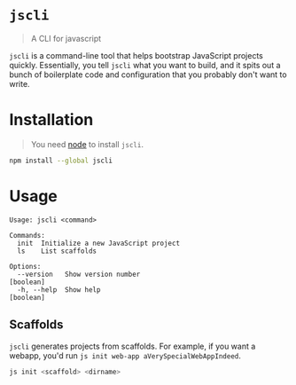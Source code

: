 # `jscli`
> A CLI for javascript

`jscli` is a command-line tool that helps bootstrap JavaScript projects
quickly. Essentially, you tell `jscli` what you want to build, and it spits
out a bunch of boilerplate code and configuration that you probably don't want
to write.

# Installation
> You need [node](https://nodejs.org/en/) to install `jscli`.

```sh
npm install --global jscli
```

# Usage

```
Usage: jscli <command>

Commands:
  init  Initialize a new JavaScript project
  ls    List scaffolds

Options:
  --version   Show version number                                      [boolean]
  -h, --help  Show help                                                [boolean]
```

## Scaffolds

`jscli` generates projects from scaffolds. For example, if you want a webapp,
you'd run `js init web-app aVerySpecialWebAppIndeed`.

```sh
js init <scaffold> <dirname>
```
